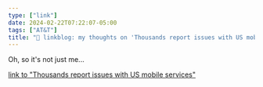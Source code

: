```yaml
---
type: ["link"]
date: 2024-02-22T07:22:07-05:00
tags: ["AT&T"]
title: "🔗 linkblog: my thoughts on 'Thousands report issues with US mobile services'"
---
```

Oh, so it's not just me...

[link to "Thousands report issues with US mobile services"](https://www.bbc.co.uk/news/world-us-canada-68369084)
